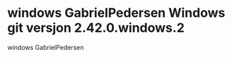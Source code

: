 






windows GabrielPedersen
Windows
git versjon 2.42.0.windows.2
=======
windows 
GabrielPedersen

